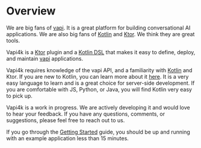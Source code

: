 # Overview

We are big fans of [vapi](https://vapi.ai). It is a great platform for building conversational AI applications.
We are also big fans of [Kotlin](https://kotlinlang.org) and [Ktor](https://ktor.io). We think they are great tools.

Vapi4k is a [Ktor](https://ktor.io) plugin and a [Kotlin DSL](https://kotlinlang.org/docs/type-safe-builders.html)
that makes it easy to define, deploy, and maintain [vapi](https://vapi.ai) applications.

Vapi4k requires knowledge of the vapi API, and a familiarity with [Kotlin](https://kotlinlang.org) and Ktor. If you are
new to Kotlin, you can learn more about it [here](https://kotlinlang.org/docs/home.html). It is a very easy
language to learn and is a great choice for server-side development. If you are comfortable with JS, Python, or Java,
you will find Kotlin very easy to pick up.

Vapi4k is a work in progress. We are actively developing it and would love to hear your feedback.
If you have any questions, comments, or suggestions, please feel free to reach out to us.

If you go through the [Getting Started](https://mattbobambrose.github.io/vapi4k/getting-started.html) guide, you should
be up and running with an example application less than 15 minutes.

